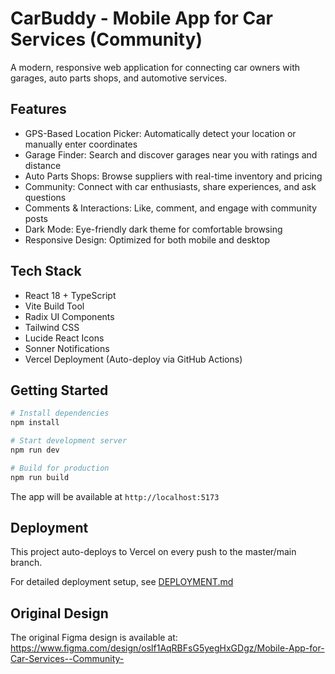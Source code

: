 # CarBuddy - Mobile App for Car Services (Community)

A modern, responsive web application for connecting car owners with garages, auto parts shops, and automotive services.

## Features

- GPS-Based Location Picker: Automatically detect your location or manually enter coordinates
- Garage Finder: Search and discover garages near you with ratings and distance
- Auto Parts Shops: Browse suppliers with real-time inventory and pricing
- Community: Connect with car enthusiasts, share experiences, and ask questions
- Comments & Interactions: Like, comment, and engage with community posts
- Dark Mode: Eye-friendly dark theme for comfortable browsing
- Responsive Design: Optimized for both mobile and desktop

## Tech Stack

- React 18 + TypeScript
- Vite Build Tool
- Radix UI Components
- Tailwind CSS
- Lucide React Icons
- Sonner Notifications
- Vercel Deployment (Auto-deploy via GitHub Actions)

## Getting Started

```bash
# Install dependencies
npm install

# Start development server
npm run dev

# Build for production
npm run build
```

The app will be available at `http://localhost:5173`

## Deployment

This project auto-deploys to Vercel on every push to the master/main branch.

For detailed deployment setup, see [DEPLOYMENT.md](./DEPLOYMENT.md)

## Original Design

The original Figma design is available at: https://www.figma.com/design/oslf1AqRBFsG5yegHxGDgz/Mobile-App-for-Car-Services--Community-
